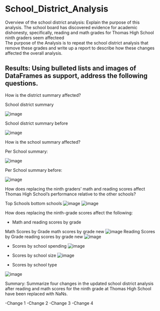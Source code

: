 # School_District_Analysis

Overview of the school district analysis: Explain the purpose of this analysis.
The school board has discovered evidence for academic dishonesty, specifically, reading and math grades for Thomas High School ninth graders seem affecteed   
The  purpose of the Analysis is to repeat the school district analysis that remove these grades and write up a report to describe how these changes affected the overall analysis.

 
## Results: Using bulleted lists and images of DataFrames as support, address the following questions.

How is the district summary affected?




School district summary 

![image](https://user-images.githubusercontent.com/91682586/140994286-265f96bf-4330-4b56-8086-acedd586c35f.png)


School district summary before

![image](https://user-images.githubusercontent.com/91682586/140996317-3dcadaf1-a4bf-4176-a91b-ce77f25e9046.png)







How is the school summary affected?

Per School summary:

![image](https://user-images.githubusercontent.com/91682586/140994778-e50dbe02-0f4b-482f-af34-392a706f9bc5.png)




Per School summary before:

![image](https://user-images.githubusercontent.com/91682586/140994509-fe2ad148-d3c3-4e15-bfc9-c10413b3196e.png)



How does replacing the ninth graders’ math and reading scores affect Thomas High School’s performance relative to the other schools?

Top Schools bottom  schools
![image](https://user-images.githubusercontent.com/91682586/140994927-043549f6-6119-436a-be24-4cd01d5c8c15.png)
![image](https://user-images.githubusercontent.com/91682586/140994996-2df173ef-439c-4339-b11c-a549b9685180.png)





How does replacing the ninth-grade scores affect the following:

 - Math and reading scores by grade

Math Scores by Grade
math scores by grade new ![image](https://user-images.githubusercontent.com/91682586/140995090-193b5e3c-0b65-4fcb-9501-9d41c6d83b0f.png)
Reading Scores by Grade
reading scores by  grade new ![image](https://user-images.githubusercontent.com/91682586/140995168-c00ab811-2e07-4e90-a57b-5439f3b840a6.png)

- Scores by school spending
 ![image](https://user-images.githubusercontent.com/91682586/140995639-c2baea34-3738-4942-921d-2256124e3dbf.png)

 - Scores by school size
![image](https://user-images.githubusercontent.com/91682586/140995815-51b05cd0-83ab-4876-a590-d8e6480d7204.png)
 - Scores by school type

![image](https://user-images.githubusercontent.com/91682586/140995899-da08c16a-f973-47ca-b69d-d9de991c71c3.png)


Summary: Summarize four changes in the updated school district analysis after reading and math scores for the ninth grade at Thomas High School have been replaced with NaNs.

-Change 1
-Change 2
-Change 3
-Change 4
